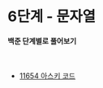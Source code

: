 # 6단계 - 문자열

#### 백준 단계별로 풀어보기

<br>


* [11654 아스키 코드](https://www.acmicpc.net/problem/11654)

```cpp

```